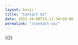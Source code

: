 ```yaml
---
layout: basic
title: "Contact Us"
date: 2022-10-08T15:12:34+10:00
permalink: "/contact-us/"
---
```

{{<contact-us>}}